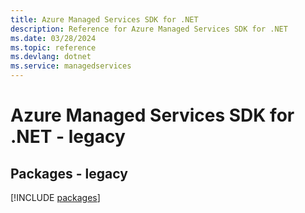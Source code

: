 ```yaml
---
title: Azure Managed Services SDK for .NET
description: Reference for Azure Managed Services SDK for .NET
ms.date: 03/28/2024
ms.topic: reference
ms.devlang: dotnet
ms.service: managedservices
---
```

# Azure Managed Services SDK for .NET - legacy
## Packages - legacy
[!INCLUDE [packages](managed-services-index.md)]
